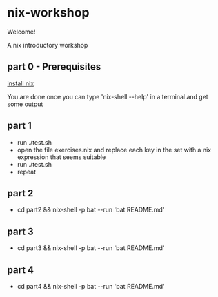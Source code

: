 # nix-workshop

Welcome!

A nix introductory workshop

## part 0 - Prerequisites

[install nix](https://nixos.org/download.html)

You are done once you can type 'nix-shell --help' in a terminal and get some output

## part 1

- run ./test.sh
- open the file exercises.nix and replace each key in the set with a nix expression that seems suitable
- run ./test.sh
- repeat

## part 2

- cd part2 && nix-shell -p bat --run 'bat README.md'

## part 3

- cd part3 && nix-shell -p bat --run 'bat README.md'

## part 4

- cd part4 && nix-shell -p bat --run 'bat README.md'